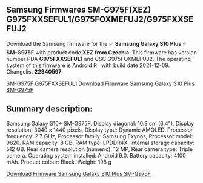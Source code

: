 <h2>Samsung Firmwares SM-G975F(XEZ) G975FXXSEFUL1/G975FOXMEFUJ2/G975FXXSEFUJ2</h2>
Download the Samsung firmware for the ✅ <strong>Samsung Galaxy S10 Plus </strong> ⭐ <strong>SM-G975F</strong> with product code <strong>XEZ</strong> <strong> from Czechia</strong>. This firmware has version number PDA <strong>G975FXXSEFUL1</strong> and CSC G975FOXMEFUJ2. The operating system of this firmware is Android R , with build date 2021-12-09. Changelist <strong>22340597</strong>.


[SM-G975F](https://samfirm.shop/samsung/model/SM-G975F)
[G975FXXSEFUL1](https://samfirm.shop/samsung/pda/G975FXXSEFUL1)
[Download Firmware Samsung Galaxy S10 Plus SM-G975F](https://samfirm.shop/samsung/firmware/481328)
<h2>Summary description:</h2>
<p>Samsung Galaxy S10+ SM-G975F. Display diagonal: 16.3 cm (6.4"), Display resolution: 3040 x 1440 pixels, Display type: Dynamic AMOLED. Processor frequency: 2.7 GHz, Processor family: Samsung Exynos, Processor model: 9820. RAM capacity: 8 GB, RAM type: LPDDR4X, Internal storage capacity: 512 GB. Rear camera resolution (numeric): 12 MP, Rear camera type: Triple camera. Operating system installed: Android 9.0. Battery capacity: 4100 mAh. Product colour: Black. Weight: 198 g</p>


[Download Firmware Samsung Galaxy S10 Plus SM-G975F](https://samfirm.shop/samsung/firmware/481328)
